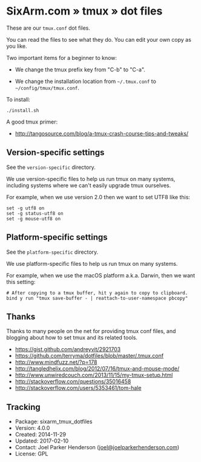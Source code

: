 # SixArm.com » tmux » dot files

These are our `tmux.conf` dot files.

You can read the files to see what they do. You can edit your own copy as you like.

Two important items for a beginner to know:

  * We change the tmux prefix key from "C-b" to "C-a".

  * We change the installation location from `~/.tmux.conf` to `~/config/tmux/tmux.conf`.

To install:

```
./install.sh
```

A good tmux primer:

* http://tangosource.com/blog/a-tmux-crash-course-tips-and-tweaks/




## Version-specific settings

See the `version-specific` directory.

We use version-specific files to help us run tmux on many systems,
including systems where we can't easily upgrade tmux ourselves.

For example, when we use version 2.0 then we want to set UTF8 like this:

    set -g utf8 on
    set -g status-utf8 on
    set -g mouse-utf8 on


## Platform-specific settings

See the `platform-specific` directory.

We use platform-specific files to help us run tmux on many systems.

For example, when we use the macOS platform a.k.a. Darwin,
then we want this setting:

    # After copying to a tmux buffer, hit y again to copy to clipboard.
    bind y run "tmux save-buffer - | reattach-to-user-namespace pbcopy"


## Thanks

Thanks to many people on the net for providing tmux conf files,
and blogging about how to set tmux and its related tools.

  * https://gist.github.com/andreyvit/2921703
  * https://github.com/terryma/dotfiles/blob/master/.tmux.conf
  * http://www.mindfuzz.net/?p=178
  * http://tangledhelix.com/blog/2012/07/16/tmux-and-mouse-mode/
  * http://www.unwiredcouch.com/2013/11/15/my-tmux-setup.html
  * http://stackoverflow.com/questions/35016458
  * http://stackoverflow.com/users/5353461/tom-hale

## Tracking

* Package: sixarm_tmux_dotfiles
* Version: 4.0.0
* Created: 2014-11-29
* Updated: 2017-02-10
* Contact: Joel Parker Henderson (joel@joelparkerhenderson.com)
* License: GPL
